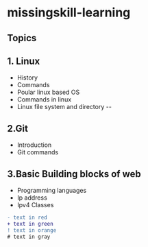 # missingskill-learning
## Topics

## 1. Linux
- History
- Commands
- Poular linux based OS
- Commands in linux
- Linux file system and directory --
## 2.Git
- Introduction 
- Git commands
## 3.Basic Building blocks of web
- Programming languages
- Ip address
- Ipv4 Classes
```diff
- text in red
+ text in green
! text in orange
# text in gray
